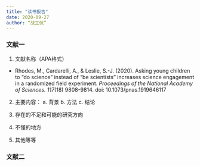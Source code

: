 ```yaml
---
title: "读书报告"
date: 2020-09-27
author: “战立侃”
---
```


### 文献一

1. 文献名称（APA格式）

- Rhodes, M., Cardarelli, A., & Leslie, S.-J. (2020). Asking young children to “do science” instead of “be scientists” increases science engagement in a randomized field experiment. *Proceedings of the National Academy of Sciences. 117*(18) 9808-9814. doi: 10.1073/pnas.1919646117

2. 主要内容：
    a. 背景
    b. 方法
    c. 结论

3. 存在的不足和可能的研究方向

4. 不懂的地方

5. 其他等等


### 文献二
